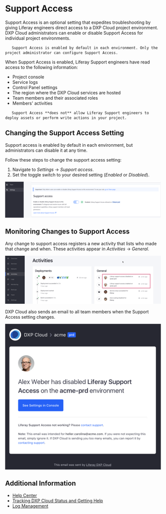 # Support Access

Support Access is an optional setting that expedites troubleshooting by giving Liferay engineers direct access to a DXP Cloud project environment. DXP Cloud administrators can enable or disable Support Access for individual project environments.

```note::
   Support Access is enabled by default in each environment. Only the project administrator can configure Support Access.
```

When Support Access is enabled, Liferay Support engineers have read access to the following information:

* Project console
* Service logs
* Control Panel settings
* The region where the DXP Cloud services are hosted
* Team members and their associated roles
* Members' activities

```note::
   Support Access **does not** allow Liferay Support engineers to deploy assets or perform write actions in your project.
```

## Changing the Support Access Setting

Support access is enabled by default in each environment, but administrators can disable it at any time.

Follow these steps to change the support access setting:

1. Navigate to *Settings* &rarr; *Support access*.
1. Set the toggle switch to your desired setting (*Enabled* or *Disabled*).

![Figure 1: Administrators can enable or disable support access.](./support-access/images/01.png)

## Monitoring Changes to Support Access

Any change to support access registers a new activity that lists who made that change and when. These activities appear in *Activities* &rarr; *General*.

![Figure 2: The general activities panel shows any changes to support access.](./support-access/images/02.png)

DXP Cloud also sends an email to all team members when the Support Access setting changes.

![Figure 3: An email lets everyone know when the Support Access setting changes.](./support-access/images/03.png)

## Additional Information

* [Help Center](https://help.liferay.com/hc/en-us)
* [Tracking DXP Cloud Status and Getting Help](./tracking-dxp-cloud-status-and-getting-help.md)
* [Log Management](./log-management.md)
